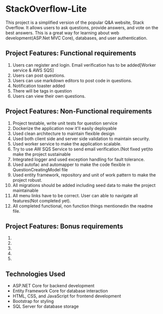 # StackOverflow-Lite
This project is a simplified version of the popular Q&amp;A website, Stack Overflow. It allows users to ask questions, provide answers, and vote on the best answers. This is a great way for learning about web development(ASP.Net MVC Core), databases, and user authentication.

## Project Features: Functional requirements
01. Users can register and login. Email verification has to be added[Worker service & AWS SQS]
02. Users can post questions.
03. Users can use markdown editors to post code in questions.
04. Notification toaster added
05. There will be tags in question
06. Users can view their own questions.

## Project Features: Non-Functional requirements
01. Project testable, write unit tests for question service
02. Dockerize the application now it'll easily deployable
03. Used clean architecture to maintain flexible design
04. Used both client side and server side validation to maintain security.
05. Used worker service to make the application scalable.
06. Try to use AW SQS Service to send email verification.(Not fixed yet)to make the project sustainable
07. Integrated logger and used exception handling for fault tolerance.
08. Used autofac and automapper to make the code flexible in QuestionCreatingModel file
09. Used entity framework, repository and unit of work pattern to make the project robust.
10. All migrations should be added including seed data to make the project maintainable
11. All menu links have to be correct. User can able to navigate all features(Not completed yet).
12. All completed functional, non function things mentionedin the readme file.

## Project Features: Bonus requirements
01. 
02. 
03.
04.
05. 





## Technologies Used
- ASP.NET Core for backend development
- Entity Framework Core for database interaction
- HTML, CSS, and JavaScript for frontend development
- Bootstrap for styling
- SQL Server for database storage

